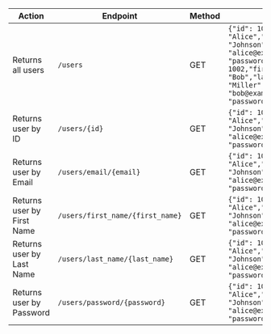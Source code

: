 | Action | Endpoint | Method | Request Body |
|--------|----------|--------|--------------|
| Returns all users | `/users` | GET | `{"id": 1001,"first_name": "Alice","last_name": "Johnson","email": "alice@example.com","password": "password123"},{"id": 1002,"first_name": "Bob","last_name": "Miller","email": "bob@example.com","password": "password456"}` |
| Returns user by ID | `/users/{id}` | GET | `{"id": 1001,"first_name": "Alice","last_name": "Johnson","email": "alice@example.com","password": "password123"}` |
| Returns user by Email | `/users/email/{email}` | GET | `{"id": 1001,"first_name": "Alice","last_name": "Johnson","email": "alice@example.com","password": "password123"}` |
| Returns user by First Name | `/users/first_name/{first_name}` | GET | `{"id": 1001,"first_name": "Alice","last_name": "Johnson","email": "alice@example.com","password": "password123"}` |
| Returns user by Last Name | `/users/last_name/{last_name}` | GET | `{"id": 1001,"first_name": "Alice","last_name": "Johnson","email": "alice@example.com","password": "password123"}` |
| Returns user by Password | `/users/password/{password}` | GET | `{"id": 1001,"first_name": "Alice","last_name": "Johnson","email": "alice@example.com","password": "password123"}` |
